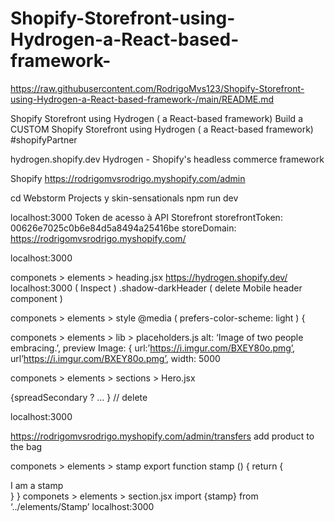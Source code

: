 # Shopify-Storefront-using-Hydrogen-a-React-based-framework-

https://raw.githubusercontent.com/RodrigoMvs123/Shopify-Storefront-using-Hydrogen-a-React-based-framework-/main/README.md



Shopify Storefront using Hydrogen ( a React-based framework)
Build a CUSTOM Shopify Storefront using Hydrogen ( a React-based framework) #shopifyPartner


hydrogen.shopify.dev
Hydrogen - Shopify's headless commerce framework

Shopify
https://rodrigomvsrodrigo.myshopify.com/admin

cd Webstorm Projects 
y
skin-sensationals 
npm run dev 

localhost:3000 
Token de acesso à API Storefront 
storefrontToken: 00626e7025c0b6e84d5a8494a25416be
storeDomain: https://rodrigomvsrodrigo.myshopify.com/

localhost:3000 

componets > elements > heading.jsx 
https://hydrogen.shopify.dev/ 
localhost:3000  ( Inspect ) 
.shadow-darkHeader ( delete Mobile header component ) 


componets > elements > style 
@media ( prefers-color-scheme: light ) {

componets > elements > lib > placeholders.js
alt: ‘Image of two people embracing.’, 
preview Image: {
url:’https://i.imgur.com/BXEY80o.pmg’,
url’https://i.imgur.com/BXEY80o.pmg’,
width: 5000 

componets > elements > sections > Hero.jsx

{spreadSecondary ? … } // delete 

localhost:3000  

https://rodrigomvsrodrigo.myshopify.com/admin/transfers
add product to the bag 


componets > elements > stamp
export function stamp () {
return {
<div>I am a stamp</div>
}
}
componets > elements > section.jsx
import {stamp} from ‘../elements/Stamp’
</stamp>
 localhost:3000  





